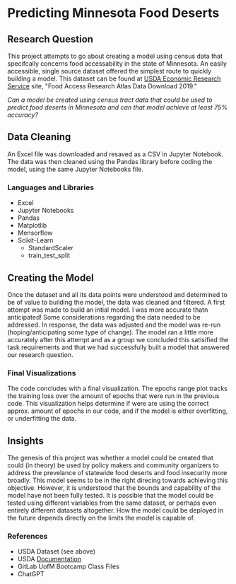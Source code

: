 # Predicting Minnesota Food Deserts

## Research Question
This project attempts to go about creating a model using census data that specifcally concerns food accessability in the state of Minnesota. An easily accessible, single source dataset offered the simplest route to quickly building a model. This dataset can be found at [USDA Economic Research Service](https://www.ers.usda.gov/data-products/food-access-research-atlas/download-the-data/) site, "Food Access Research Atlas Data Download 2019."

_Can a model be created using census tract data that could be used to predict food deserts in Minnesota and can that model achieve at least 75% accuracy?_

## Data Cleaning
An Excel file was downloaded and resaved as a CSV in Jupyter Notebook.  The data was then cleaned using the Pandas library before coding the model, using the same Jupyter Notebooks file.

### Languages and Libraries
+ Excel
+ Jupyter Notebooks
+ Pandas
+ Matplotlib
+ Mensorflow
+ Scikit-Learn
  + StandardScaler
  + train_test_split

## Creating the Model
Once the dataset and all its data points were understood and determined to be of value to building the model, the data was cleaned and filtered. A first attempt was made to build an intial model. I was more accurate thatn anticipated! Some considerations regarding the data needed to be addressed. In response, the data was adjusted and the model was re-run (hoping/anticipating some type of change). The model ran a little more accurately after this attempt and as a group we concluded this satisified the task requirements and that we had successfully built a model that answered our research question.

### Final Visualizations
The code concludes with a final visualization. The epochs range plot tracks the training loss over the amount of epochs that were run in the previous code. This visualization helps determine if were are using the correct approx. amount of epochs in our code, and if the model is either overfitting, or underfitting the data.

## Insights
The genesis of this project was whether a model could be created that could (in theory) be used by policy makers and community organizers to address the prevelance of statewide food deserts and food insecurity more broadly. This model seems to be in the right direcing towards achieving this objective. However, it is understood that the bounds and capability of the model have not been fully tested. It is possible  that the model could be tested using different variables from the same dataset, or perhaps even entirely different datasets altogether. How the model could be deployed in the future depends directly on the limits the model is capable of. 

### References
+ USDA Dataset (see above)
+ USDA [Documentation](https://www.ers.usda.gov/data-products/food-access-research-atlas/documentation/)
+ GitLab UofM Bootcamp Class Files
+ ChatGPT
